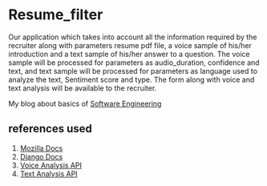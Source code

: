# Resume_filter
Our application which takes into account all the information required by the recruiter along with parameters resume pdf file, a voice sample of his/her introduction and a text sample of his/her answer to a question. 
The voice sample will be processed for parameters as audio_duration, confidence and text, and text sample will be processed for parameters as language used to analyze the text,  Sentiment score and type. 
The form along with voice and text analysis will be available to the recruiter.

My blog about basics of [Software Engineering](http://programmerprodigy.code.blog/2020/12/27/basics-of-software-engineering/)

## references used

1. [Mozilla Docs](https://developer.mozilla.org/en-US/docs/Learn/Server-side/Django) 
2. [Django Docs](https://docs.djangoproject.com/en/3.1/)
3. [Voice Analysis API](https://docs.assemblyai.com/overview/getting-started)
4. [Text Analysis API](https://dandelion.eu/docs/api/datatxt/sent/v1/)
